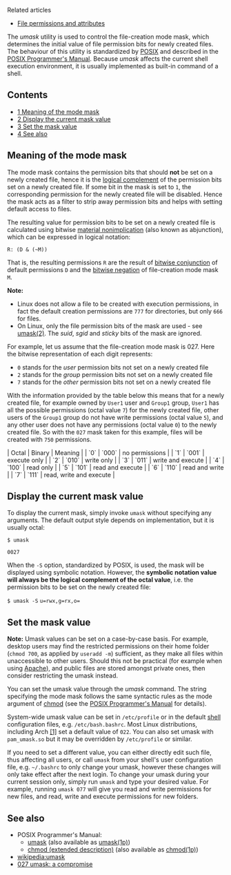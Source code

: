 Related articles

*   [File permissions and attributes](/index.php/File_permissions_and_attributes "File permissions and attributes")

The *umask* utility is used to control the file-creation mode mask, which determines the initial value of file permission bits for newly created files. The behaviour of this utility is standardized by [POSIX](https://en.wikipedia.org/wiki/POSIX "wikipedia:POSIX") and described in the [POSIX Programmer's Manual](http://pubs.opengroup.org/onlinepubs/9699919799/utilities/umask.html). Because *umask* affects the current shell execution environment, it is usually implemented as built-in command of a shell.

## Contents

*   [1 Meaning of the mode mask](#Meaning_of_the_mode_mask)
*   [2 Display the current mask value](#Display_the_current_mask_value)
*   [3 Set the mask value](#Set_the_mask_value)
*   [4 See also](#See_also)

## Meaning of the mode mask

The mode mask contains the permission bits that should **not** be set on a newly created file, hence it is the [logical complement](https://en.wikipedia.org/wiki/Logical_complement "wikipedia:Logical complement") of the permission bits set on a newly created file. If some bit in the mask is set to `1`, the corresponding permission for the newly created file will be disabled. Hence the mask acts as a filter to strip away permission bits and helps with setting default access to files.

The resulting value for permission bits to be set on a newly created file is calculated using bitwise [material nonimplication](https://en.wikipedia.org/wiki/Material_nonimplication "wikipedia:Material nonimplication") (also known as abjunction), which can be expressed in logical notation:

```
R: (D & (~M))

```

That is, the resulting permissions `R` are the result of [bitwise conjunction](https://en.wikipedia.org/wiki/Logical_conjunction "wikipedia:Logical conjunction") of default permissions `D` and the [bitwise negation](https://en.wikipedia.org/wiki/Bitwise_negation "wikipedia:Bitwise negation") of file-creation mode mask `M`.

**Note:**

*   Linux does not allow a file to be created with execution permissions, in fact the default creation permissions are `777` for directories, but only `666` for files.
*   On Linux, only the file permission bits of the mask are used - see [umask(2)](http://jlk.fjfi.cvut.cz/arch/manpages/man/umask.2). The *suid*, *sgid* and *sticky* bits of the mask are ignored.

For example, let us assume that the file-creation mode mask is 027\. Here the bitwise representation of each digit represents:

*   `0` stands for the *user* permission bits not set on a newly created file
*   `2` stands for the *group* permission bits not set on a newly created file
*   `7` stands for the *other* permission bits not set on a newly created file

With the information provided by the table below this means that for a newly created file, for example owned by `User1` user and `Group1` group, `User1` has all the possible permissions (octal value `7`) for the newly created file, other users of the `Group1` group do not have write permissions (octal value `5`), and any other user does not have any permissions (octal value `0`) to the newly created file. So with the `027` mask taken for this example, files will be created with `750` permissions.

<caption></caption>
| Octal | Binary | Meaning |
| `0` | `000` | no permissions |
| `1` | `001` | execute only |
| `2` | `010` | write only |
| `3` | `011` | write and execute |
| `4` | `100` | read only |
| `5` | `101` | read and execute |
| `6` | `110` | read and write |
| `7` | `111` | read, write and execute |

## Display the current mask value

To display the current mask, simply invoke `umask` without specifying any arguments. The default output style depends on implementation, but it is usually octal:

 `$ umask` 
```
0027

```

When the `-S` option, standardized by POSIX, is used, the mask will be displayed using symbolic notation. However, the **symbolic notation value will always be the logical complement of the octal value**, i.e. the permission bits to be set on the newly created file:

 `$ umask -S`  `u=rwx,g=rx,o=` 

## Set the mask value

**Note:** Umask values can be set on a case-by-case basis. For example, desktop users may find the restricted permissions on their home folder (`chmod 700`, as applied by `useradd -m`) sufficient, as they make all files within unaccessible to other users. Should this not be practical (for example when using [Apache](/index.php/Apache "Apache")), and public files are stored amongst private ones, then consider restricting the umask instead.

You can set the umask value through the *umask* command. The string specifying the mode mask follows the same syntactic rules as the mode argument of [chmod](/index.php/Chmod "Chmod") (see the [POSIX Programmer's Manual](http://pubs.opengroup.org/onlinepubs/9699919799/utilities/chmod.html#tag_20_17_13) for details).

System-wide umask value can be set in `/etc/profile` or in the default [shell](/index.php/Shell "Shell") configuration files, e.g. `/etc/bash.bashrc`. Most Linux distributions, including Arch [[1]](https://projects.archlinux.org/svntogit/packages.git/tree/trunk/profile?h=packages/filesystem) set a default value of `022`. You can also set umask with `pam_umask.so` but it may be overridden by `/etc/profile` or similar.

If you need to set a different value, you can either directly edit such file, thus affecting all users, or call `umask` from your shell's user configuration file, e.g. `~/.bashrc` to only change your umask, however these changes will only take effect after the next login. To change your umask during your current session only, simply run `umask` and type your desired value. For example, running `umask 077` will give you read and write permissions for new files, and read, write and execute permissions for new folders.

## See also

*   POSIX Programmer's Manual:
    *   [umask](http://pubs.opengroup.org/onlinepubs/9699919799/utilities/umask.html) (also available as [umask(1p)](http://jlk.fjfi.cvut.cz/arch/manpages/man/umask.1p))
    *   [chmod (extended description)](http://pubs.opengroup.org/onlinepubs/9699919799/utilities/chmod.html#tag_20_17_13) (also available as [chmod(1p)](http://jlk.fjfi.cvut.cz/arch/manpages/man/chmod.1p))
*   [wikipedia:umask](https://en.wikipedia.org/wiki/umask "wikipedia:umask")
*   [027 umask: a compromise](https://blogs.gentoo.org/mgorny/2011/10/18/027-umask-a-compromise-between-security-and-simplicity/)
